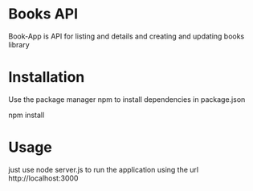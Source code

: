 # Books API
Book-App is API for listing and details and creating and updating books library
# Installation
Use the package manager npm to install dependencies in package.json

npm install

# Usage
just use node server.js to run the application using the url http://localhost:3000
